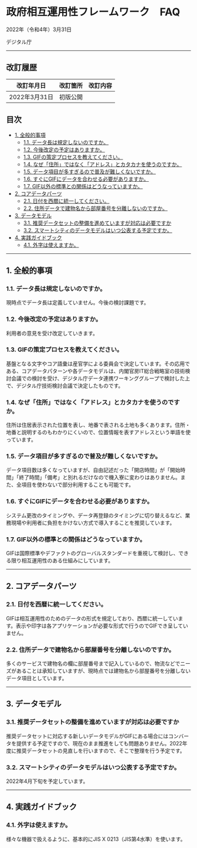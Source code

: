 
# 政府相互運用性フレームワーク　FAQ <!-- omit in toc -->

2022年（令和4年）3月31日

デジタル庁


-----
## 改訂履歴 <!-- omit in toc -->

| 改訂年月日 | 改訂箇所 | 改訂内容 |
|---|---|---|
|2022年3月31日 | 初版公開|

## 目次 <!-- omit in toc -->
- [1. 全般的事項](#1-全般的事項)
  - [1.1. データ長は規定しないのですか。](#11-データ長は規定しないのですか)
  - [1.2. 今後改定の予定はありますか。](#12-今後改定の予定はありますか)
  - [1.3. GIFの策定プロセスを教えてください。](#13-gifの策定プロセスを教えてください)
  - [1.4. なぜ「住所」ではなく「アドレス」とカタカナを使うのですか。](#14-なぜ住所ではなくアドレスとカタカナを使うのですか)
  - [1.5. データ項目が多すぎるので普及が難しくないですか。](#15-データ項目が多すぎるので普及が難しくないですか)
  - [1.6. すぐにGIFにデータを合わせる必要がありますか。](#16-すぐにgifにデータを合わせる必要がありますか)
  - [1.7. GIF以外の標準との関係はどうなっていますか。](#17-gif以外の標準との関係はどうなっていますか)
- [2. コアデータパーツ](#2-コアデータパーツ)
  - [2.1. 日付を西暦に統一してください。](#21-日付を西暦に統一してください)
  - [2.2. 住所データで建物名から部屋番号を分離しないのですか。](#22-住所データで建物名から部屋番号を分離しないのですか)
- [3. データモデル](#3-データモデル)
  - [3.1. 推奨データセットの整備を進めていますが対応は必要ですか](#31-推奨データセットの整備を進めていますが対応は必要ですか)
  - [3.2. スマートシティのデータモデルはいつ公表する予定ですか。](#32-スマートシティのデータモデルはいつ公表する予定ですか)
- [4. 実践ガイドブック](#4-実践ガイドブック)
  - [4.1. 外字は使えますか。](#41-外字は使えますか)

----
## 1. 全般的事項

### 1.1. データ長は規定しないのですか。

現時点でデータ長は定義していません。今後の検討課題です。

### 1.2. 今後改定の予定はありますか。

利用者の意見を受け改定していきます。

### 1.3. GIFの策定プロセスを教えてください。

基盤となる文字やコア語彙は産官学による委員会で決定しています。その応用である、コアデータパターンや各データモデルは、内閣官房IT総合戦略室の技術検討会議での検討を受け、デジタル庁データ連携ワーキンググループで検討した上で、デジタル庁技術検討会議で決定したものです。

### 1.4. なぜ「住所」ではなく「アドレス」とカタカナを使うのですか。

住所は住居表示された位置を表し、地番で表される土地も多くあります。住所・地番と説明するのもわかりにくいので、位置情報を表すアドレスという単語を使っています。

### 1.5. データ項目が多すぎるので普及が難しくないですか。

データ項目数は多くなっていますが、自由記述だった「開店時間」が「開始時間」「終了時間」「備考」と別れるだけなので機入寮に変わりはありません。また、全項目を使わないで部分利用することも可能です。

### 1.6. すぐにGIFにデータを合わせる必要がありますか。

システム更改のタイミングや、データ再登録のタイミングに切り替えるなど、業務現場や利用者に負担をかけない方式で導入することを推奨しています。

### 1.7. GIF以外の標準との関係はどうなっていますか。

GIFは国際標準やデファクトのグローバルスタンダードを重視して検討し、できる限り相互運用性のある仕組みにしています。


-----
## 2. コアデータパーツ

### 2.1. 日付を西暦に統一してください。

GIFは相互運用性のためのデータの形式を規定しており、西暦に統一しています。表示や印字は各アプリケーションが必要な形式で行うのでGIFでき呈していません。

### 2.2. 住所データで建物名から部屋番号を分離しないのですか。

多くのサービスで建物名の欄に部屋番号まで記入しているので、物流などでニーズがあることは承知していますが、現時点では建物名から部屋番号を分離しないデータ項目としています。


-----
## 3. データモデル

### 3.1. 推奨データセットの整備を進めていますが対応は必要ですか

推奨データセットに対応する新しいデータモデルがGIFにある場合にはコンバータを提供する予定ですので、現在のまま推進をしても問題ありません。2022年度に推奨データセットの見直しを行いますので、そこで整理を行う予定です。

### 3.2. スマートシティのデータモデルはいつ公表する予定ですか。

2022年4月下旬を予定しています。


-----

## 4. 実践ガイドブック

### 4.1. 外字は使えますか。

様々な機器で扱えるように、基本的にJIS X 0213（JIS第4水準）を使います。

